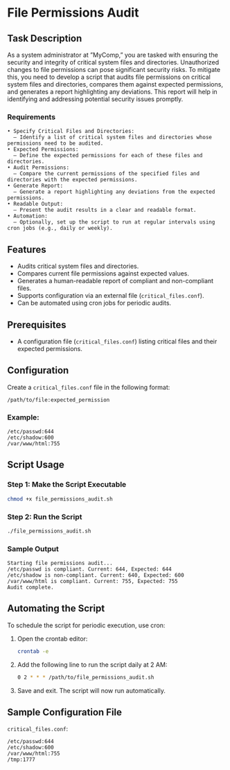 # File Permissions Audit

## Task Description
As a system administrator at ”MyComp,” you are tasked with ensuring the security and integrity of
critical system files and directories. Unauthorized changes to file permissions can pose significant security
risks. To mitigate this, you need to develop a script that audits file permissions on critical system files
and directories, compares them against expected permissions, and generates a report highlighting any
deviations. This report will help in identifying and addressing potential security issues promptly.

### Requirements
    • Specify Critical Files and Directories:
      – Identify a list of critical system files and directories whose permissions need to be audited.
    • Expected Permissions:
      – Define the expected permissions for each of these files and directories.
    • Audit Permissions:
      – Compare the current permissions of the specified files and directories with the expected permissions.
    • Generate Report:
      – Generate a report highlighting any deviations from the expected permissions.
    • Readable Output:
      – Present the audit results in a clear and readable format.
    • Automation:
      – Optionally, set up the script to run at regular intervals using cron jobs (e.g., daily or weekly).




## Features
- Audits critical system files and directories.
- Compares current file permissions against expected values.
- Generates a human-readable report of compliant and non-compliant files.
- Supports configuration via an external file (`critical_files.conf`).
- Can be automated using cron jobs for periodic audits.

## Prerequisites
- A configuration file (`critical_files.conf`) listing critical files and their expected permissions.

## Configuration
Create a `critical_files.conf` file in the following format:
```
/path/to/file:expected_permission
```
### Example:
```
/etc/passwd:644
/etc/shadow:600
/var/www/html:755
```

## Script Usage

### Step 1: Make the Script Executable
```bash
chmod +x file_permissions_audit.sh
```

### Step 2: Run the Script
```bash
./file_permissions_audit.sh
```

### Sample Output
```
Starting file permissions audit...
/etc/passwd is compliant. Current: 644, Expected: 644
/etc/shadow is non-compliant. Current: 640, Expected: 600
/var/www/html is compliant. Current: 755, Expected: 755
Audit complete.
```

## Automating the Script
To schedule the script for periodic execution, use cron:

1. Open the crontab editor:
   ```bash
   crontab -e
   ```

2. Add the following line to run the script daily at 2 AM:
   ```bash
   0 2 * * * /path/to/file_permissions_audit.sh
   ```

3. Save and exit. The script will now run automatically.


## Sample Configuration File
`critical_files.conf`:
```
/etc/passwd:644
/etc/shadow:600
/var/www/html:755
/tmp:1777
```


